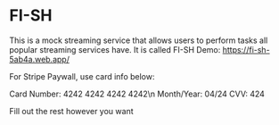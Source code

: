 # FI-SH
This is a mock streaming service that allows users to perform tasks all popular streaming services have. It is called FI-SH
Demo: https://fi-sh-5ab4a.web.app/

For Stripe Paywall, use card info below:

Card Number: 4242 4242 4242 4242\n
Month/Year: 04/24
CVV: 424

Fill out the rest however you want
